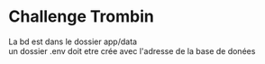 # Challenge Trombin

La bd est dans le dossier app/data  
un dossier .env doit etre crée avec l'adresse de la base de donées
